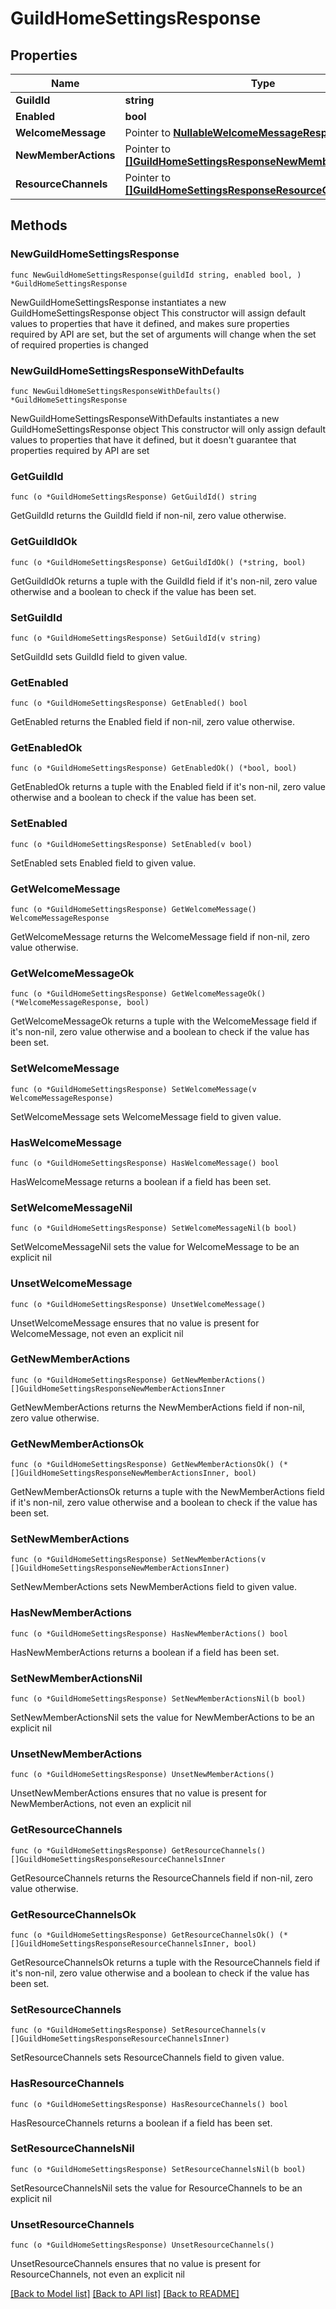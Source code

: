 # GuildHomeSettingsResponse

## Properties

Name | Type | Description | Notes
------------ | ------------- | ------------- | -------------
**GuildId** | **string** |  | 
**Enabled** | **bool** |  | 
**WelcomeMessage** | Pointer to [**NullableWelcomeMessageResponse**](WelcomeMessageResponse.md) |  | [optional] 
**NewMemberActions** | Pointer to [**[]GuildHomeSettingsResponseNewMemberActionsInner**](GuildHomeSettingsResponseNewMemberActionsInner.md) |  | [optional] 
**ResourceChannels** | Pointer to [**[]GuildHomeSettingsResponseResourceChannelsInner**](GuildHomeSettingsResponseResourceChannelsInner.md) |  | [optional] 

## Methods

### NewGuildHomeSettingsResponse

`func NewGuildHomeSettingsResponse(guildId string, enabled bool, ) *GuildHomeSettingsResponse`

NewGuildHomeSettingsResponse instantiates a new GuildHomeSettingsResponse object
This constructor will assign default values to properties that have it defined,
and makes sure properties required by API are set, but the set of arguments
will change when the set of required properties is changed

### NewGuildHomeSettingsResponseWithDefaults

`func NewGuildHomeSettingsResponseWithDefaults() *GuildHomeSettingsResponse`

NewGuildHomeSettingsResponseWithDefaults instantiates a new GuildHomeSettingsResponse object
This constructor will only assign default values to properties that have it defined,
but it doesn't guarantee that properties required by API are set

### GetGuildId

`func (o *GuildHomeSettingsResponse) GetGuildId() string`

GetGuildId returns the GuildId field if non-nil, zero value otherwise.

### GetGuildIdOk

`func (o *GuildHomeSettingsResponse) GetGuildIdOk() (*string, bool)`

GetGuildIdOk returns a tuple with the GuildId field if it's non-nil, zero value otherwise
and a boolean to check if the value has been set.

### SetGuildId

`func (o *GuildHomeSettingsResponse) SetGuildId(v string)`

SetGuildId sets GuildId field to given value.


### GetEnabled

`func (o *GuildHomeSettingsResponse) GetEnabled() bool`

GetEnabled returns the Enabled field if non-nil, zero value otherwise.

### GetEnabledOk

`func (o *GuildHomeSettingsResponse) GetEnabledOk() (*bool, bool)`

GetEnabledOk returns a tuple with the Enabled field if it's non-nil, zero value otherwise
and a boolean to check if the value has been set.

### SetEnabled

`func (o *GuildHomeSettingsResponse) SetEnabled(v bool)`

SetEnabled sets Enabled field to given value.


### GetWelcomeMessage

`func (o *GuildHomeSettingsResponse) GetWelcomeMessage() WelcomeMessageResponse`

GetWelcomeMessage returns the WelcomeMessage field if non-nil, zero value otherwise.

### GetWelcomeMessageOk

`func (o *GuildHomeSettingsResponse) GetWelcomeMessageOk() (*WelcomeMessageResponse, bool)`

GetWelcomeMessageOk returns a tuple with the WelcomeMessage field if it's non-nil, zero value otherwise
and a boolean to check if the value has been set.

### SetWelcomeMessage

`func (o *GuildHomeSettingsResponse) SetWelcomeMessage(v WelcomeMessageResponse)`

SetWelcomeMessage sets WelcomeMessage field to given value.

### HasWelcomeMessage

`func (o *GuildHomeSettingsResponse) HasWelcomeMessage() bool`

HasWelcomeMessage returns a boolean if a field has been set.

### SetWelcomeMessageNil

`func (o *GuildHomeSettingsResponse) SetWelcomeMessageNil(b bool)`

 SetWelcomeMessageNil sets the value for WelcomeMessage to be an explicit nil

### UnsetWelcomeMessage
`func (o *GuildHomeSettingsResponse) UnsetWelcomeMessage()`

UnsetWelcomeMessage ensures that no value is present for WelcomeMessage, not even an explicit nil
### GetNewMemberActions

`func (o *GuildHomeSettingsResponse) GetNewMemberActions() []GuildHomeSettingsResponseNewMemberActionsInner`

GetNewMemberActions returns the NewMemberActions field if non-nil, zero value otherwise.

### GetNewMemberActionsOk

`func (o *GuildHomeSettingsResponse) GetNewMemberActionsOk() (*[]GuildHomeSettingsResponseNewMemberActionsInner, bool)`

GetNewMemberActionsOk returns a tuple with the NewMemberActions field if it's non-nil, zero value otherwise
and a boolean to check if the value has been set.

### SetNewMemberActions

`func (o *GuildHomeSettingsResponse) SetNewMemberActions(v []GuildHomeSettingsResponseNewMemberActionsInner)`

SetNewMemberActions sets NewMemberActions field to given value.

### HasNewMemberActions

`func (o *GuildHomeSettingsResponse) HasNewMemberActions() bool`

HasNewMemberActions returns a boolean if a field has been set.

### SetNewMemberActionsNil

`func (o *GuildHomeSettingsResponse) SetNewMemberActionsNil(b bool)`

 SetNewMemberActionsNil sets the value for NewMemberActions to be an explicit nil

### UnsetNewMemberActions
`func (o *GuildHomeSettingsResponse) UnsetNewMemberActions()`

UnsetNewMemberActions ensures that no value is present for NewMemberActions, not even an explicit nil
### GetResourceChannels

`func (o *GuildHomeSettingsResponse) GetResourceChannels() []GuildHomeSettingsResponseResourceChannelsInner`

GetResourceChannels returns the ResourceChannels field if non-nil, zero value otherwise.

### GetResourceChannelsOk

`func (o *GuildHomeSettingsResponse) GetResourceChannelsOk() (*[]GuildHomeSettingsResponseResourceChannelsInner, bool)`

GetResourceChannelsOk returns a tuple with the ResourceChannels field if it's non-nil, zero value otherwise
and a boolean to check if the value has been set.

### SetResourceChannels

`func (o *GuildHomeSettingsResponse) SetResourceChannels(v []GuildHomeSettingsResponseResourceChannelsInner)`

SetResourceChannels sets ResourceChannels field to given value.

### HasResourceChannels

`func (o *GuildHomeSettingsResponse) HasResourceChannels() bool`

HasResourceChannels returns a boolean if a field has been set.

### SetResourceChannelsNil

`func (o *GuildHomeSettingsResponse) SetResourceChannelsNil(b bool)`

 SetResourceChannelsNil sets the value for ResourceChannels to be an explicit nil

### UnsetResourceChannels
`func (o *GuildHomeSettingsResponse) UnsetResourceChannels()`

UnsetResourceChannels ensures that no value is present for ResourceChannels, not even an explicit nil

[[Back to Model list]](../README.md#documentation-for-models) [[Back to API list]](../README.md#documentation-for-api-endpoints) [[Back to README]](../README.md)


